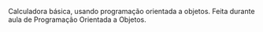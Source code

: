 Calculadora básica, usando programação orientada a objetos.
Feita durante aula de Programação Orientada a Objetos.
